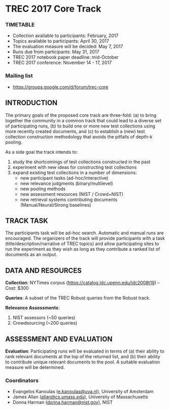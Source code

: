 # TREC 2017 Core Track

### TIMETABLE
+ Collection available to participants: February, 2017
+ Topics available to participants: April 30, 2017
+ The evaluation measure will be decided: May 7, 2017
+ Runs due from participants: May 31, 2017
+ TREC 2017 notebook paper deadline: mid-October
+ TREC 2017 conference: November 14 - 17, 2017

### Mailing list

* https://groups.google.com/d/forum/trec-core

## INTRODUCTION
The primary goals of the proposed core track are three-fold: (a) to bring together the community in a common track that could lead to a diverse set of participating runs, (b) to build one or more new test collections using more recently created documents, and (c) to establish a (new) test collection construction methodology that avoids the pitfalls of depth-k pooling.

As a side goal the track intends to:
1. study the shortcomings of test collections constructed in the past
2. experiment with new ideas for constructing test collections
3. expand existing test collections in a number of dimensions:
   * new participant tasks (ad-hoc/interactive)
   * new relevance judgments (binary/multilevel)
   * new pooling methods
   * new assessment resources (NIST / Crowd+NIST)
   * new retrieval systems contributing documents (Manual/Neural/Strong baselines)

## TRACK TASK
The participants task will be ad-hoc search. Automatic and manual runs are encouraged. The organizers of the track will provide participants with a task (title/description/narrative of TREC topics) and allow participating sites to run the experiment as they wish as long as they contribute a ranked list of documents as an output.

## DATA AND RESOURCES

**Collection**: NYTimes corpus (https://catalog.ldc.upenn.edu/ldc2008t19) – Cost: $300

**Queries**: A subset of the TREC Robust queries from the Robust track.

**Relevance Assessments**:
1. NIST assessors (~50 queries)
2. Crowdsourcing (~200 queries)

## ASSESSMENT AND EVALUATION

**Evaluation**: Participating runs will be evaluated in terms of (a) their ability to rank relevant documents at the top of the returned list, and (b) their ability to contribute unique relevant documents to the pool. A suitable evaluation measure will be determined.

### Coordinators

* Evangelos Kanoulas (e.kanoulas@uva.nl), University of Amsterdam
* James Allan (allan@cs.umass.edu), University of Massachusetts
* Donna Harman (donna.harman@nist.gov), NIST 
